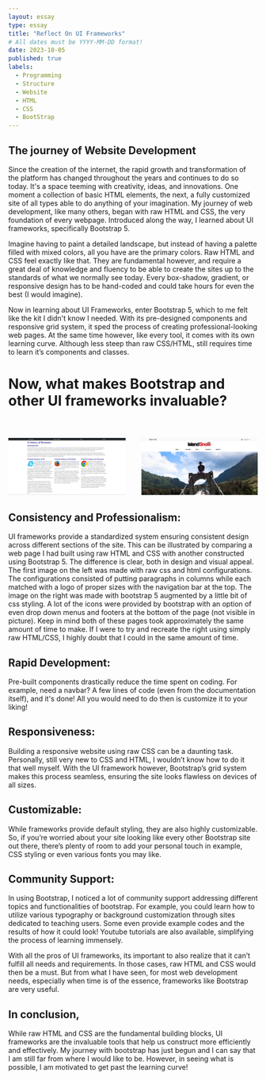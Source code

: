 ```yaml
---
layout: essay
type: essay
title: "Reflect On UI Frameworks"
# All dates must be YYYY-MM-DD format!
date: 2023-10-05
published: true
labels:
  - Programming  
  - Structure
  - Website
  - HTML
  - CSS
  - BootStrap
---
```


## The journey of Website Development

Since the creation of the internet, the rapid growth and transformation of the platform has changed throughout the years and continues to do so today. It's a space teeming with creativity, ideas, and innovations. One moment a collection of basic HTML elements, the next, a fully customized site of all types able to do anything of your imagination. My journey of web development, like many others, began with raw HTML and CSS, the very foundation of every webpage. Introduced along the way, I learned about UI frameworks, specifically Bootstrap 5.


Imagine having to paint a detailed landscape, but instead of having a palette filled with mixed colors, all you have are the primary colors. Raw HTML and CSS feel exactly like that. They are fundamental however, and require a great deal of knowledge and fluency to be able to create the sites up to the standards of what we normally see today. Every box-shadow, gradient, or responsive design has to be hand-coded and could take hours for even the best (I would imagine). 


Now in learning about UI Frameworks, enter Bootstrap 5, which to me felt like the kit I didn't know I needed. With its pre-designed components and responsive grid system, it sped the process of creating professional-looking web pages. At the same time however, like every tool, it comes with its own learning curve. Although less steep than raw CSS/HTML, still requires time to learn it’s components and classes.




# Now, what makes Bootstrap and other UI frameworks invaluable?



<div style="display: flex; justify-content: center;">
    <div style="text-align: center; margin-right: 15px;">
        <h1 style="font-size: 28px;"></h1>
        <img src="/img/essayPictures/RAW.PNG" style="max-width: 100%; height: auto;" />
    </div>
    <div style="text-align: center; margin-left: 15px;">
        <h1 style="font-size: 28px;"></h1>
        <img src="/img/essayPictures/UI.PNG" style="max-width: 100%; height: auto;" />
    </div>
</div>

## Consistency and Professionalism:
UI frameworks provide a standardized system ensuring consistent design across different sections of the site. This can be illustrated by comparing a web page I had built using raw HTML and CSS with another constructed using Bootstrap 5. The difference is clear, both in design and visual appeal. The first image on the left was made with raw css and html configurations. The configurations consisted of putting paragraphs in columns while each matched with a logo of proper sizes with the navigation bar at the top. The image on the right was made with bootstrap 5 augmented by a little bit of css styling. A lot of the icons were provided by bootstrap with an option of even drop down menus and footers at the bottom of the page (not visible in picture). Keep in mind both of these pages took approximately the same amount of time to make. If I were to try and recreate the right using simply raw HTML/CSS, I highly doubt that I could in the same amount of time. 


## Rapid Development:
Pre-built components drastically reduce the time spent on coding. For example, need a navbar? A few lines of code (even from the documentation itself), and it's done! All you would need to do then is customize it to your liking!

## Responsiveness:
Building a responsive website using raw CSS can be a daunting task. Personally, still very new to CSS and HTML, I wouldn’t know how to do it that well myself. With the UI framework however, Bootstrap’s grid system makes this process seamless, ensuring the site looks flawless on devices of all sizes.


## Customizable:
While frameworks provide default styling, they are also highly customizable. So, if you’re worried about your site looking like every other Bootstrap site out there, there’s plenty of room to add your personal touch in example, CSS styling or even various fonts you may like.


## Community Support:
In using Bootstrap, I noticed a lot of community support addressing different topics and functionalities of bootstrap. For example, you could learn how to utilize various typography or background customization through sites dedicated to teaching users. Some even provide example codes and the results of how it could look! Youtube tutorials are also available, simplifying the process of learning immensely.


With all the pros of UI frameworks, its important to also realize that it can’t fulfill all needs and requirements. In those cases, raw HTML and CSS would then be a must. But from what I have seen, for most web development needs, especially when time is of the essence, frameworks like Bootstrap are very useful.


## In conclusion,
While raw HTML and CSS are the fundamental building blocks, UI frameworks are the invaluable tools that help us construct more efficiently and effectively. My journey with bootstrap has just begun and I can say that I am still far from where I would like to be. However, in seeing what is possible, I am motivated to get past the learning curve!


